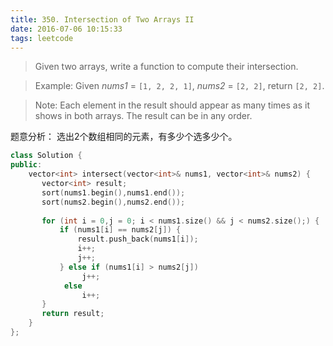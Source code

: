 ```yaml
---
title: 350. Intersection of Two Arrays II
date: 2016-07-06 10:15:33
tags: leetcode
---
```


>Given two arrays, write a function to compute their intersection.

>Example:
Given *nums1* = `[1, 2, 2, 1]`, *nums2* = `[2, 2]`, return `[2, 2]`.

>Note:
Each element in the result should appear as many times as it shows in both arrays.
The result can be in any order.

题意分析：
选出2个数组相同的元素，有多少个选多少个。

```c++
class Solution {
public:
    vector<int> intersect(vector<int>& nums1, vector<int>& nums2) {
       vector<int> result;
       sort(nums1.begin(),nums1.end());
       sort(nums2.begin(),nums2.end());
       
       for (int i = 0,j = 0; i < nums1.size() && j < nums2.size();) {
           if (nums1[i] == nums2[j]) {
               result.push_back(nums1[i]);
               i++;
               j++;
           } else if (nums1[i] > nums2[j])
                j++;
            else
                i++;
       }
       return result;
    }
};
```

